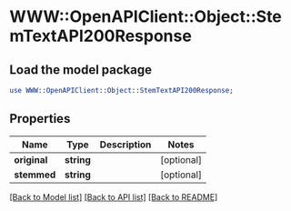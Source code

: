 # WWW::OpenAPIClient::Object::StemTextAPI200Response

## Load the model package
```perl
use WWW::OpenAPIClient::Object::StemTextAPI200Response;
```

## Properties
Name | Type | Description | Notes
------------ | ------------- | ------------- | -------------
**original** | **string** |  | [optional] 
**stemmed** | **string** |  | [optional] 

[[Back to Model list]](../README.md#documentation-for-models) [[Back to API list]](../README.md#documentation-for-api-endpoints) [[Back to README]](../README.md)


